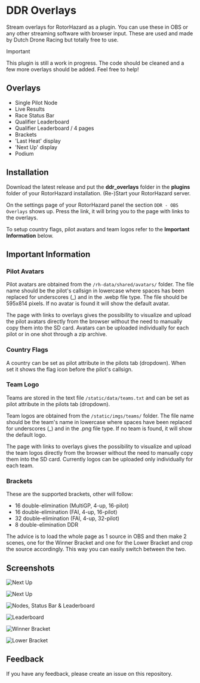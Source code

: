 
# DDR Overlays
Stream overlays for RotorHazard as a plugin. You can use these in OBS or any other streaming software with browser input. These are used and made by Dutch Drone Racing but totally free to use.

> [!IMPORTANT]
> This plugin is still a work in progress. The code should be cleaned and a few more overlays should be added. Feel free to help!

## Overlays
- Single Pilot Node
- Live Results
- Race Status Bar
- Qualifier Leaderboard
- Qualifier Leaderboard / 4 pages
- Brackets
- 'Last Heat' display
- 'Next Up' display
- Podium

## Installation
Download the latest release and put the **ddr_overlays** folder in the **plugins** folder of your RotorHazard installation. (Re-)Start your RotorHazard server.

On the settings page of your RotorHazard panel the section `DDR - OBS Overlays` shows up. Press the link, it will bring you to the page with links to the overlays.

To setup country flags, pilot avatars and team logos refer to the **Important Information** below.

## Important Information

### Pilot Avatars
Pilot avatars are obtained from the `/rh-data/shared/avatars/` folder. The file name should be the pilot's callsign in lowercase where spaces has been replaced for underscores (_) and in the .webp file type. The file should be 595x814 pixels. If no avatar is found it will show the default avatar.

The page with links to overlays gives the possibility to visualize and upload the pilot avatars directly from the browser without the need to manually copy them into the SD card. Avatars can be uploaded individually for each pilot or in one shot through a zip archive.

### Country Flags
A country can be set as pilot attribute in the pilots tab (dropdown). When set it shows the flag icon before the pilot's callsign.

### Team Logo
Teams are stored in the text file `/static/data/teams.txt` and can be set as pilot attribute in the pilots tab (dropdown).

Team logos are obtained from the `/static/imgs/teams/` folder. The file name should be the team's name in lowercase where spaces have been replaced for underscores (_) and in the .png file type. If no team is found, it will show the default logo.

The page with links to overlays gives the possibility to visualize and upload the team logos directly from the browser without the need to manually copy them into the SD card. Currently logos can be uploaded only individually for each team.

### Brackets
These are the supported brackets, other will follow:
- 16 double-elimination (MultiGP, 4-up, 16-pilot)
- 16 double-elimination (FAI, 4-up, 16-pilot)
- 32 double-elimination (FAI, 4-up, 32-pilot)
- 8 double-elimination DDR

The advice is to load the whole page as 1 source in OBS and then make 2 scenes, one for the Winner Bracket and one for the Lower Bracket and crop the source accordingly. This way you can easily switch between the two.

## Screenshots

![Next Up](https://dutchdroneracing.com/wp-content/uploads/2024/07/nextup.jpg)

![Next Up](https://dutchdroneracing.com/wp-content/uploads/2024/07/nextup2.jpg)

![Nodes, Status Bar & Leaderboard](https://dutchdroneracing.com/wp-content/uploads/2024/07/nodes.jpg)

![Leaderboard](https://dutchdroneracing.com/wp-content/uploads/2024/07/leaderboard.jpg)

![Winner Bracket](https://dutchdroneracing.com/wp-content/uploads/2024/07/winner_bracket.jpg)

![Lower Bracket](https://dutchdroneracing.com/wp-content/uploads/2024/07/lower_bracket.jpg)

## Feedback

If you have any feedback, please create an issue on this repository.
